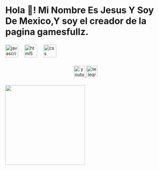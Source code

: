 <br clear="both">

<h1 align="left">Hola 👋! Mi Nombre Es Jesus  Y Soy De Mexico,Y soy el creador de la pagina gamesfullz.</h1>

###

<div align="left">
  <img src="https://cdn.jsdelivr.net/gh/devicons/devicon/icons/javascript/javascript-original.svg" height="40" alt="javascript logo"  />
  <img width="12" />
  <img src="https://cdn.jsdelivr.net/gh/devicons/devicon/icons/html5/html5-plain.svg" height="40" alt="html5 logo"  />
  <img width="12" />
  <img src="https://cdn.jsdelivr.net/gh/devicons/devicon/icons/css3/css3-plain.svg" height="40" alt="css logo"  />
</div>

###

<div align="center">
  <a href="https://www.youtube.com/@ValthxV" target="_blank">
    <img src="https://img.shields.io/static/v1?message=Youtube&logo=youtube&label=&color=FF0000&logoColor=white&labelColor=&style=flat" height="35" alt="youtube logo"  />
  </a>
  <a href="https://web.telegram.org/k/#-4959297719" target="_blank">
    <img src="https://img.shields.io/static/v1?message=Telegram&logo=telegram&label=&color=2CA5E0&logoColor=white&labelColor=&style=flat" height="35" alt="telegram logo"  />
  </a>
</div>

###

<img align="left" height="250" src="https://i.pinimg.com/originals/67/5b/b6/675bb6b2ea36a6d4f5c32ffc9744147d.gif"  />

###
